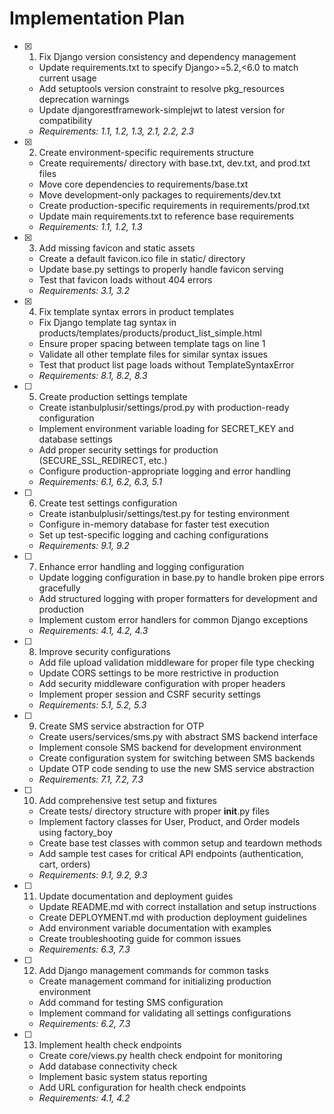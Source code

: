# Implementation Plan

- [x] 1. Fix Django version consistency and dependency management

  - Update requirements.txt to specify Django>=5.2,<6.0 to match current usage
  - Add setuptools version constraint to resolve pkg_resources deprecation warnings
  - Update djangorestframework-simplejwt to latest version for compatibility
  - _Requirements: 1.1, 1.2, 1.3, 2.1, 2.2, 2.3_

- [x] 2. Create environment-specific requirements structure

  - Create requirements/ directory with base.txt, dev.txt, and prod.txt files
  - Move core dependencies to requirements/base.txt
  - Move development-only packages to requirements/dev.txt
  - Create production-specific requirements in requirements/prod.txt
  - Update main requirements.txt to reference base requirements
  - _Requirements: 1.1, 1.2, 1.3_

- [x] 3. Add missing favicon and static assets

  - Create a default favicon.ico file in static/ directory
  - Update base.py settings to properly handle favicon serving
  - Test that favicon loads without 404 errors
  - _Requirements: 3.1, 3.2_

- [x] 4. Fix template syntax errors in product templates

  - Fix Django template tag syntax in products/templates/products/product_list_simple.html
  - Ensure proper spacing between template tags on line 1
  - Validate all other template files for similar syntax issues
  - Test that product list page loads without TemplateSyntaxError
  - _Requirements: 8.1, 8.2, 8.3_

- [ ] 5. Create production settings template

  - Create istanbulplusir/settings/prod.py with production-ready configuration
  - Implement environment variable loading for SECRET_KEY and database settings
  - Add proper security settings for production (SECURE_SSL_REDIRECT, etc.)
  - Configure production-appropriate logging and error handling
  - _Requirements: 6.1, 6.2, 6.3, 5.1_

- [ ] 6. Create test settings configuration

  - Create istanbulplusir/settings/test.py for testing environment
  - Configure in-memory database for faster test execution
  - Set up test-specific logging and caching configurations
  - _Requirements: 9.1, 9.2_

- [ ] 7. Enhance error handling and logging configuration

  - Update logging configuration in base.py to handle broken pipe errors gracefully
  - Add structured logging with proper formatters for development and production
  - Implement custom error handlers for common Django exceptions
  - _Requirements: 4.1, 4.2, 4.3_

- [ ] 8. Improve security configurations

  - Add file upload validation middleware for proper file type checking
  - Update CORS settings to be more restrictive in production
  - Add security middleware configuration with proper headers
  - Implement proper session and CSRF security settings
  - _Requirements: 5.1, 5.2, 5.3_

- [ ] 9. Create SMS service abstraction for OTP

  - Create users/services/sms.py with abstract SMS backend interface
  - Implement console SMS backend for development environment
  - Create configuration system for switching between SMS backends
  - Update OTP code sending to use the new SMS service abstraction
  - _Requirements: 7.1, 7.2, 7.3_

- [ ] 10. Add comprehensive test setup and fixtures

  - Create tests/ directory structure with proper **init**.py files
  - Implement factory classes for User, Product, and Order models using factory_boy
  - Create base test classes with common setup and teardown methods
  - Add sample test cases for critical API endpoints (authentication, cart, orders)
  - _Requirements: 9.1, 9.2, 9.3_

- [ ] 11. Update documentation and deployment guides

  - Update README.md with correct installation and setup instructions
  - Create DEPLOYMENT.md with production deployment guidelines
  - Add environment variable documentation with examples
  - Create troubleshooting guide for common issues
  - _Requirements: 6.3, 7.3_

- [ ] 12. Add Django management commands for common tasks

  - Create management command for initializing production environment
  - Add command for testing SMS configuration
  - Implement command for validating all settings configurations
  - _Requirements: 6.2, 7.3_

- [ ] 13. Implement health check endpoints
  - Create core/views.py health check endpoint for monitoring
  - Add database connectivity check
  - Implement basic system status reporting
  - Add URL configuration for health check endpoints
  - _Requirements: 4.1, 4.2_
